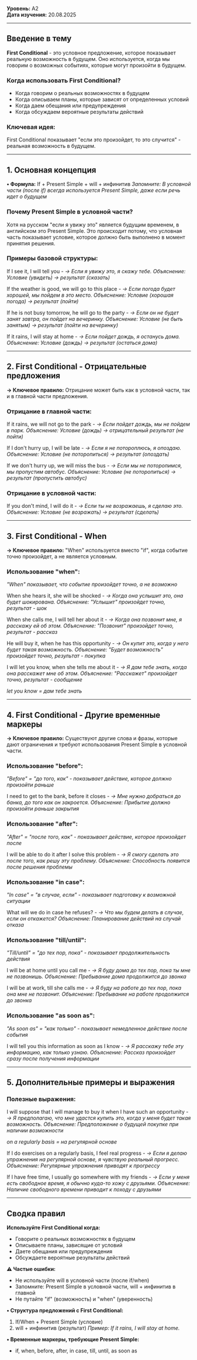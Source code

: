 **Уровень:** A2  
**Дата изучения:** 20.08.2025  

---

## Введение в тему

**First Conditional** - это условное предложение, которое показывает реальную возможность в будущем. Оно используется, когда мы говорим о возможных событиях, которые могут произойти в будущем.

### Когда использовать First Conditional?
- Когда говорим о реальных возможностях в будущем
- Когда описываем планы, которые зависят от определенных условий
- Когда даем обещания или предупреждения
- Когда обсуждаем вероятные результаты действий

### Ключевая идея:
First Conditional показывает "если это произойдет, то это случится" - реальная возможность в будущем.

---

## 1. Основная концепция

**• Формула:** If + Present Simple + will + инфинитив
*Запомните: В условной части (после if) всегда используется Present Simple, даже если речь идет о будущем*

### Почему Present Simple в условной части?
Хотя на русском "если я увижу это" является будущим временем, в английском это Present Simple. Это происходит потому, что условная часть показывает условие, которое должно быть выполнено в момент принятия решения.

### Примеры базовой структуры:
If I see it, I will tell you - *→ Если я увижу это, я скажу тебе.*
*Объяснение: Условие (увидеть) → результат (сказать)*

If the weather is good, we will go to this place - *→ Если погода будет хорошей, мы пойдем в это место.*
*Объяснение: Условие (хорошая погода) → результат (пойти)*

If he is not busy tomorrow, he will go to the party - *→ Если он не будет занят завтра, он пойдет на вечеринку.*
*Объяснение: Условие (не быть занятым) → результат (пойти на вечеринку)*

If it rains, I will stay at home - *→ Если пойдет дождь, я останусь дома.*
*Объяснение: Условие (дождь) → результат (остаться дома)*

---

## 2. First Conditional - Отрицательные предложения

**→ Ключевое правило:** Отрицание может быть как в условной части, так и в главной части предложения.

### Отрицание в главной части:
If it rains, we will not go to the park - *→ Если пойдет дождь, мы не пойдем в парк.*
*Объяснение: Условие (дождь) → отрицательный результат (не пойти)*

If I don't hurry up, I will be late - *→ Если я не потороплюсь, я опоздаю.*
*Объяснение: Условие (не поторопиться) → результат (опоздать)*

If we don't hurry up, we will miss the bus - *→ Если мы не поторопимся, мы пропустим автобус.*
*Объяснение: Условие (не поторопиться) → результат (пропустить автобус)*

### Отрицание в условной части:
If you don't mind, I will do it - *→ Если ты не возражаешь, я сделаю это.*
*Объяснение: Условие (не возражать) → результат (сделать)*

---

## 3. First Conditional - When

**→ Ключевое правило:** "When" используется вместо "if", когда событие точно произойдет, а не является условным.

### Использование "when":
*"When" показывает, что событие произойдет точно, а не возможно*

When she hears it, she will be shocked - *→ Когда она услышит это, она будет шокирована.*
*Объяснение: "Услышит" произойдет точно, результат - шок*

When she calls me, I will tell her about it - *→ Когда она позвонит мне, я расскажу ей об этом.*
*Объяснение: "Позвонит" произойдет точно, результат - рассказ*

He will buy it, when he has this opportunity - *→ Он купит это, когда у него будет такая возможность.*
*Объяснение: "Будет возможность" произойдет точно, результат - покупка*

I will let you know, when she tells me about it - *→ Я дам тебе знать, когда она расскажет мне об этом.*
*Объяснение: "Расскажет" произойдет точно, результат - сообщение*

*let you know = дам тебе знать*

---

## 4. First Conditional - Другие временные маркеры

**→ Ключевое правило:** Существуют другие слова и фразы, которые дают ограничения и требуют использования Present Simple в условной части.

### Использование "before":
*"Before" = "до того, как" - показывает действие, которое должно произойти раньше*

I need to get to the bank, before it closes - *→ Мне нужно добраться до банка, до того как он закроется.*
*Объяснение: Прибытие должно произойти раньше закрытия*

### Использование "after":
*"After" = "после того, как" - показывает действие, которое произойдет после*

I will be able to do it after I solve this problem - *→ Я смогу сделать это после того, как решу эту проблему.*
*Объяснение: Способность появится после решения проблемы*

### Использование "in case":
*"In case" = "в случае, если" - показывает подготовку к возможной ситуации*

What will we do in case he refuses? - *→ Что мы будем делать в случае, если он откажется?*
*Объяснение: Планирование действий на случай отказа*

### Использование "till/until":
*"Till/until" = "до тех пор, пока" - показывает продолжительность действия*

I will be at home until you call me - *→ Я буду дома до тех пор, пока ты мне не позвонишь.*
*Объяснение: Пребывание дома продолжится до звонка*

I will be at work, till she calls me - *→ Я буду на работе до тех пор, пока она мне не позвонит.*
*Объяснение: Пребывание на работе продолжится до звонка*

### Использование "as soon as":
*"As soon as" = "как только" - показывает немедленное действие после события*

I will tell you this information as soon as I know - *→ Я расскажу тебе эту информацию, как только узнаю.*
*Объяснение: Рассказ произойдет сразу после получения информации*

---

## 5. Дополнительные примеры и выражения

### Полезные выражения:
I will suppose that I will manage to buy it when I have such an opportunity - *→ Я предполагаю, что мне удастся купить это, когда у меня будет такая возможность.*
*Объяснение: Предположение о будущей покупке при наличии возможности*

*on a regularly basis = на регулярной основе*

If I do exercises on a regularly basis, I feel real progress - *→ Если я делаю упражнения на регулярной основе, я чувствую реальный прогресс.*
*Объяснение: Регулярные упражнения приводят к прогрессу*

If I have free time, I usually go somewhere with my friends - *→ Если у меня есть свободное время, я обычно куда-то хожу с друзьями.*
*Объяснение: Наличие свободного времени приводит к походу с друзьями*

---

## Сводка правил

**Используйте First Conditional когда:**
- Говорите о реальных возможностях в будущем
- Описываете планы, зависящие от условий
- Даете обещания или предупреждения
- Обсуждаете вероятные результаты действий

**⚠ Частые ошибки:**
- Не используйте will в условной части (после if/when)
- Запомните: Present Simple в условной части, will + инфинитив в главной
- Не путайте "if" (возможность) и "when" (уверенность)

**• Структура предложений с First Conditional:**
1. If/When + Present Simple (условие)
2. will + инфинитив (результат)
*Пример: If it rains, I will stay at home.*

**• Временные маркеры, требующие Present Simple:**
- if, when, before, after, in case, till, until, as soon as




